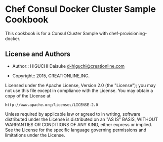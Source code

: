 Chef Consul Docker Cluster Sample Cookbook
==========================================

This cookbook is for a Consul Cluster Sample with chef-provisioning-docker.

License and Authors
-------------------
* Author:: HIGUCHI Daisuke <d-higuchi@creationline.com>

* Copyright:: 2015, CREATIONLINE,INC.

Licensed under the Apache License, Version 2.0 (the "License");
you may not use this file except in compliance with the License.
You may obtain a copy of the License at

    http://www.apache.org/licenses/LICENSE-2.0

Unless required by applicable law or agreed to in writing, software
distributed under the License is distributed on an "AS IS" BASIS,
WITHOUT WARRANTIES OR CONDITIONS OF ANY KIND, either express or implied.
See the License for the specific language governing permissions and
limitations under the License.
